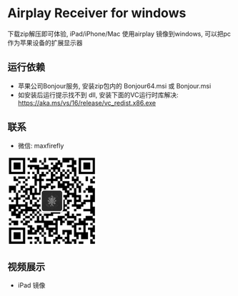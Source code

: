 # Airplay Receiver for windows
下载zip解压即可体验, iPad/iPhone/Mac 使用airplay 镜像到windows, 可以把pc 作为苹果设备的扩展显示器


## 运行依赖

- 苹果公司Bonjour服务, 安装zip包内的 Bonjour64.msi 或 Bonjour.msi
- 如安装后运行提示找不到 dll, 安装下面的VC运行时库解决: https://aka.ms/vs/16/release/vc_redist.x86.exe


## 联系

- 微信: maxfirefly

<img src="../image/qrcode.png?raw=true" width="200" height="200">



## 视频展示
- iPad 镜像
[](https://www.bilibili.com/video/av86015516/)
 